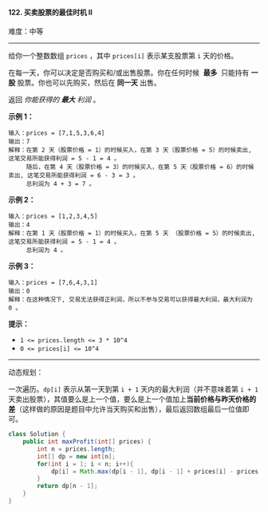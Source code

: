 #### 122. 买卖股票的最佳时机 II

难度：中等

---

给你一个整数数组 `prices` ，其中 `prices[i]` 表示某支股票第 `i` 天的价格。

在每一天，你可以决定是否购买和/或出售股票。你在任何时候  **最多**  只能持有  **一股**  股票。你也可以先购买，然后在  **同一天**  出售。

返回 _你能获得的  **最大**  利润_ 。

 **示例 1：** 

```
输入：prices = [7,1,5,3,6,4]
输出：7
解释：在第 2 天（股票价格 = 1）的时候买入，在第 3 天（股票价格 = 5）的时候卖出, 这笔交易所能获得利润 = 5 - 1 = 4 。
     随后，在第 4 天（股票价格 = 3）的时候买入，在第 5 天（股票价格 = 6）的时候卖出, 这笔交易所能获得利润 = 6 - 3 = 3 。
     总利润为 4 + 3 = 7 。
```

 **示例 2：** 

```
输入：prices = [1,2,3,4,5]
输出：4
解释：在第 1 天（股票价格 = 1）的时候买入，在第 5 天 （股票价格 = 5）的时候卖出, 这笔交易所能获得利润 = 5 - 1 = 4 。
     总利润为 4 。
```

 **示例 3：** 

```
输入：prices = [7,6,4,3,1]
输出：0
解释：在这种情况下, 交易无法获得正利润，所以不参与交易可以获得最大利润，最大利润为 0 。
```

 **提示：** 

*   `1 <= prices.length <= 3 * 10^4`
*   `0 <= prices[i] <= 10^4`

---

动态规划：

一次遍历。`dp[i]` 表示从第一天到第 `i + 1` 天内的最大利润（并不意味着第 `i + 1` 天卖出股票），其值要么是上一个值，要么是上一个值加上**当前价格与昨天价格的差**（这样做的原因是题目中允许当天购买和出售），最后返回数组最后一位值即可。

```Java
class Solution {
    public int maxProfit(int[] prices) {
        int n = prices.length;
        int[] dp = new int[n];
        for(int i = 1; i < n; i++){
            dp[i] = Math.max(dp[i - 1], dp[i - 1] + prices[i] - prices[i - 1]);	// 状态转移方程
        }
        return dp[n - 1];
    }
}
```